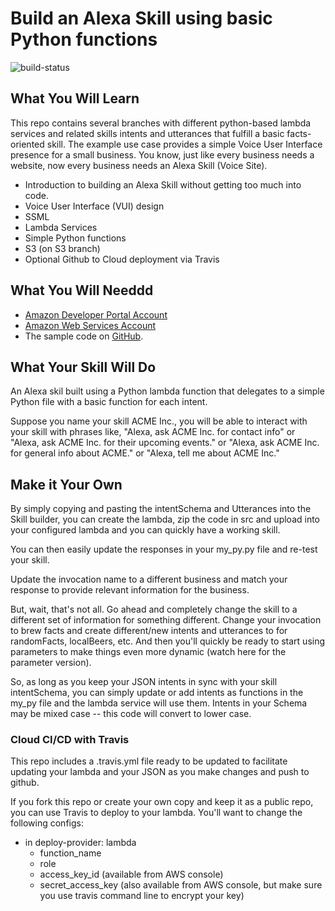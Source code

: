 # Build an Alexa Skill using basic Python functions

![build-status](https://travis-ci.org/wray/alexa_python.svg?branch=master "build-status")

## What You Will Learn

This repo contains several branches with different python-based lambda
services and related skills intents and utterances that fulfill a basic facts-oriented skill. The example use
case provides a simple Voice User Interface presence for a small
business. You know, just like every business needs a website, now
every business needs an Alexa Skill (Voice Site).

* Introduction to building an Alexa Skill without getting too much
into code.
* Voice User Interface (VUI) design
* SSML
* Lambda Services
* Simple Python functions
* S3 (on S3 branch)
* Optional Github to Cloud deployment via Travis

## What You Will Needdd

* [Amazon Developer Portal Account](http://developer.amazon.com)
* [Amazon Web Services Account](http://aws.amazon.com/)
* The sample code on [GitHub](https://github.com/techemstudios/alexa_python).

## What Your Skill Will Do

An Alexa skil built using a Python lambda function that delegates to a
simple Python file with a basic function for each intent.

Suppose you name your skill ACME Inc., you will be able to interact
with your skill with phrases like, "Alexa, ask ACME Inc. for contact
info" or "Alexa, ask ACME Inc. for their upcoming events." or "Alexa,
ask ACME Inc. for general info about ACME." or "Alexa, tell me about
ACME Inc."

## Make it Your Own

By simply copying and pasting the
intentSchema and Utterances into the Skill builder, you can create the
lambda, zip the code in src and upload into your configured lambda and you can quickly have
a working skill.

You can then easily update the responses in your my_py.py file and
re-test your skill.

Update the invocation name to a different business and match your
response to provide relevant information for the business.

But, wait, that's not all. Go ahead and completely change the skill to
a different set of information for something different. Change your
invocation to brew facts and create different/new intents and
utterances to for randomFacts, localBeers, etc. And then you'll
quickly be ready to start using parameters to make things even more
dynamic (watch here for the parameter version).

So, as long as you keep your JSON intents in sync with your skill intentSchema, you can
simply update or add intents as functions in the my_py file and the lambda service will use them.
Intents in your Schema may be mixed case -- this code will convert to lower case.

### Cloud CI/CD with Travis

This repo includes a .travis.yml file ready to be updated to
facilitate updating your lambda and your JSON as you make changes and
push to github.

If you fork this repo or create your own copy and keep it as a public repo, you can use
Travis to deploy to your lambda. You'll want to change the following configs:

* in deploy-provider: lambda
  * function_name
  * role
  * access_key_id (available from AWS console)
  * secret_access_key (also available from AWS console, but make sure you use travis command line to encrypt your key)

